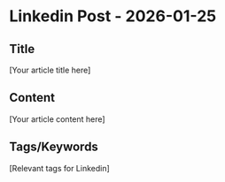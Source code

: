 # Linkedin Post - 2026-01-25

## Title
[Your article title here]

## Content
[Your article content here]

## Tags/Keywords
[Relevant tags for Linkedin]
